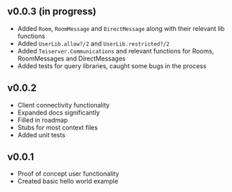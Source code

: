 ## v0.0.3 (in progress)
- Added `Room`, `RoomMessage` and `DirectMessage` along with their relevant lib functions
- Added `UserLib.allow?/2` and `UserLib.restricted?/2`
- Added `Teiserver.Communications` and relevant functions for Rooms, RoomMessages and DirectMessages
- Added tests for query libraries, caught some bugs in the process

## v0.0.2
- Client connectivity functionality
- Expanded docs significantly
- Filled in roadmap
- Stubs for most context files
- Added unit tests

## v0.0.1
- Proof of concept user functionality
- Created basic hello world example
